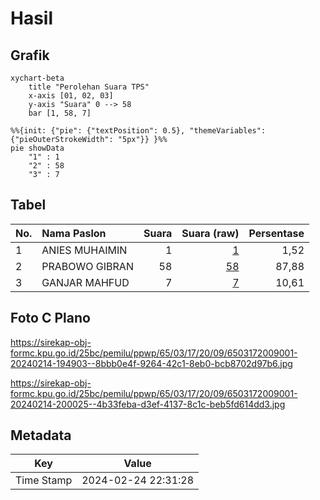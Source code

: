 # Hasil

## Grafik

```mermaid
xychart-beta
    title "Perolehan Suara TPS"
    x-axis [01, 02, 03]
    y-axis "Suara" 0 --> 58
    bar [1, 58, 7]
```

```mermaid
%%{init: {"pie": {"textPosition": 0.5}, "themeVariables": {"pieOuterStrokeWidth": "5px"}} }%%
pie showData
    "1" : 1
    "2" : 58
    "3" : 7
```

## Tabel

| No. | Nama Paslon    | Suara | Suara (raw) | Persentase |
|:--- |:-------------- | -----:| -----------:| ----------:|
| 1   | ANIES MUHAIMIN | 1     | [1][p-1]    | 1,52       |
| 2   | PRABOWO GIBRAN | 58    | [58][p-2]   | 87,88      |
| 3   | GANJAR MAHFUD  | 7     | [7][p-3]    | 10,61      |


[p-1]: https://github.com/gigit-pemilu/pemilu-2024-65-kalimantan-utara/blob/main/pilpres/hitung-suara/sub/65-kalimantan-utara/sub/03-nunukan/sub/17-krayan-tengah/sub/2009-ba'-liku/sub/001-tps/sub/paslon-1.txt
[p-2]: https://github.com/gigit-pemilu/pemilu-2024-65-kalimantan-utara/blob/main/pilpres/hitung-suara/sub/65-kalimantan-utara/sub/03-nunukan/sub/17-krayan-tengah/sub/2009-ba'-liku/sub/001-tps/sub/paslon-2.txt
[p-3]: https://github.com/gigit-pemilu/pemilu-2024-65-kalimantan-utara/blob/main/pilpres/hitung-suara/sub/65-kalimantan-utara/sub/03-nunukan/sub/17-krayan-tengah/sub/2009-ba'-liku/sub/001-tps/sub/paslon-3.txt

## Foto C Plano

https://sirekap-obj-formc.kpu.go.id/25bc/pemilu/ppwp/65/03/17/20/09/6503172009001-20240214-194903--8bbb0e4f-9264-42c1-8eb0-bcb8702d97b6.jpg

https://sirekap-obj-formc.kpu.go.id/25bc/pemilu/ppwp/65/03/17/20/09/6503172009001-20240214-200025--4b33feba-d3ef-4137-8c1c-beb5fd614dd3.jpg


## Metadata

| Key        | Value               |
| ---------- | ------------------- |
| Time Stamp | 2024-02-24 22:31:28 |




